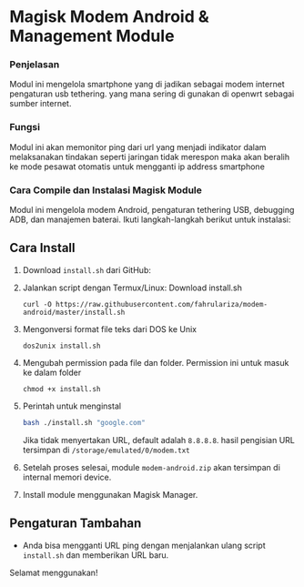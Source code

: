 # Magisk Modem Android & Management Module
### Penjelasan
Modul ini mengelola smartphone yang di jadikan sebagai modem internet pengaturan usb tethering. yang mana sering di gunakan di openwrt sebagai sumber internet.

### Fungsi
Modul ini akan memonitor ping dari url yang menjadi indikator dalam melaksanakan tindakan seperti jaringan tidak merespon maka akan beralih ke mode pesawat otomatis untuk mengganti ip address smartphone

### Cara Compile dan Instalasi Magisk Module
Modul ini mengelola modem Android, pengaturan tethering USB, debugging ADB, dan manajemen baterai. Ikuti langkah-langkah berikut untuk instalasi:

## Cara Install

1. Download `install.sh` dari GitHub:

2. Jalankan script dengan Termux/Linux:
   Download install.sh
   ```curl
   curl -O https://raw.githubusercontent.com/fahrulariza/modem-android/master/install.sh
   ```
3. Mengonversi format file teks dari DOS ke Unix
   ```dos2unix
   dos2unix install.sh
   ```
4. Mengubah permission pada file dan folder. Permission ini untuk masuk ke dalam folder
   ```chmod
   chmod +x install.sh
   ```
5. Perintah untuk menginstal
   ```bash
   bash ./install.sh "google.com"
   ```
   Jika tidak menyertakan URL, default adalah `8.8.8.8`. hasil pengisian URL tersimpan di `/storage/emulated/0/modem.txt`
3. Setelah proses selesai, module `modem-android.zip` akan tersimpan di internal memori device.

4. Install module menggunakan Magisk Manager.

## Pengaturan Tambahan

- Anda bisa mengganti URL ping dengan menjalankan ulang script `install.sh` dan memberikan URL baru.

Selamat menggunakan!

